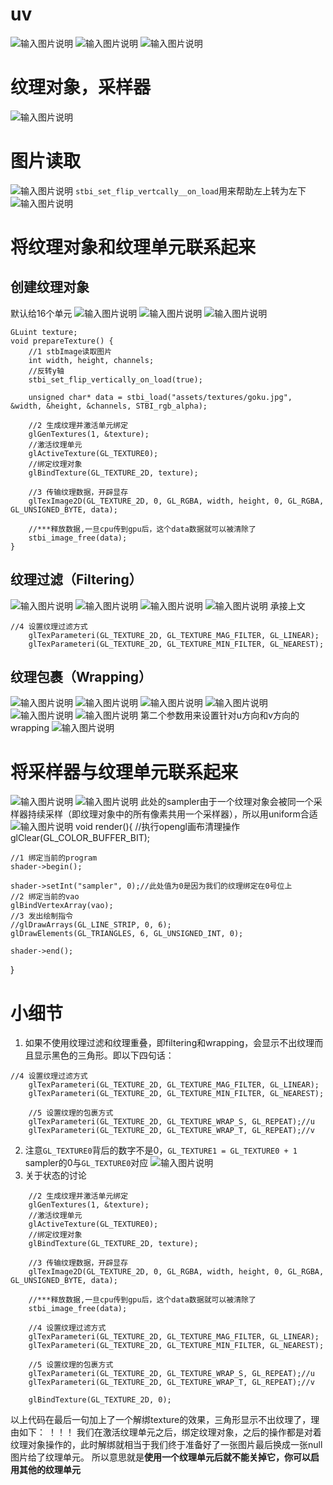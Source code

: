 # uv
![输入图片说明](/imgs/2024-10-24/CDuwYkZkCMvz4JfM.png)
![输入图片说明](/imgs/2024-10-24/4heeFb5A7p8YZCY8.png)
![输入图片说明](/imgs/2024-10-24/RPCKn8MVRifRwRKf.png)
# 纹理对象，采样器
![输入图片说明](/imgs/2024-10-24/l0POoHTQeabrLDWM.png)
# 图片读取
![输入图片说明](/imgs/2024-10-24/YAsEGEXR90Npl2I6.png)
`stbi_set_flip_vertcally__on_load`用来帮助左上转为左下
![输入图片说明](/imgs/2024-10-24/R0m4jMWbwzA94aIb.png)
# 将纹理对象和纹理单元联系起来
## 创建纹理对象
默认给16个单元
![输入图片说明](/imgs/2024-10-24/9NjZjRPGvQmfOm9F.png)
![输入图片说明](/imgs/2024-10-24/pUN0izhi7YY04VEl.png)
![输入图片说明](/imgs/2024-10-24/uqbMnbfp9BktGoX0.png)
```
GLuint texture;
void prepareTexture() {
    //1 stbImage读取图片
    int width, height, channels;
    //反转y轴
    stbi_set_flip_vertically_on_load(true);

    unsigned char* data = stbi_load("assets/textures/goku.jpg", &width, &height, &channels, STBI_rgb_alpha);

    //2 生成纹理并激活单元绑定
    glGenTextures(1, &texture);
    //激活纹理单元
    glActiveTexture(GL_TEXTURE0);
    //绑定纹理对象
    glBindTexture(GL_TEXTURE_2D, texture);

    //3 传输纹理数据，开辟显存
    glTexImage2D(GL_TEXTURE_2D, 0, GL_RGBA, width, height, 0, GL_RGBA, GL_UNSIGNED_BYTE, data);

    //***释放数据,一旦cpu传到gpu后，这个data数据就可以被清除了
    stbi_image_free(data);
}
```
## 纹理过滤（Filtering）
![输入图片说明](/imgs/2024-10-24/DTSROjmYHYpdL0zg.png)
![输入图片说明](/imgs/2024-10-24/3NIhr8goyaJ0UCM2.png)
![输入图片说明](/imgs/2024-10-24/vy0l0kfbTHRQavPy.png)
![输入图片说明](/imgs/2024-10-24/sGn7f8f9AodsRPCx.png)
承接上文
```
//4 设置纹理过滤方式
    glTexParameteri(GL_TEXTURE_2D, GL_TEXTURE_MAG_FILTER, GL_LINEAR);
    glTexParameteri(GL_TEXTURE_2D, GL_TEXTURE_MIN_FILTER, GL_NEAREST);
```
## 纹理包裹（Wrapping）

![输入图片说明](/imgs/2024-10-25/V7anbfXirAd7ZZL8.png)
![输入图片说明](/imgs/2024-10-25/d1HLu2Nd5WUGemza.png)
![输入图片说明](/imgs/2024-10-25/9iIDmKNMrN73sTi8.png)
![输入图片说明](/imgs/2024-10-25/DB8wMvTamYMJuZxB.png)
![输入图片说明](/imgs/2024-10-25/0ItGbjJjCNEwLHWh.png)
![输入图片说明](/imgs/2024-10-25/XRLYRlnQa5k8V1mU.png)
第二个参数用来设置针对u方向和v方向的wrapping
![输入图片说明](/imgs/2024-10-25/tsaaqmTTV0Oiowlo.png)
# 将采样器与纹理单元联系起来
![输入图片说明](/imgs/2024-10-25/pE3mrlEcqBOiMnnj.png)
![输入图片说明](/imgs/2024-10-25/cVyHNvj4h6ulv9HQ.png)
此处的sampler由于一个纹理对象会被同一个采样器持续采样（即纹理对象中的所有像素共用一个采样器），所以用uniform合适
![输入图片说明](/imgs/2024-10-25/rBc9jvQNupWwyoH3.png)
void render(){
    //执行opengl画布清理操作
    glClear(GL_COLOR_BUFFER_BIT);

    //1 绑定当前的program
    shader->begin();

    shader->setInt("sampler", 0);//此处值为0是因为我们的纹理绑定在0号位上
    //2 绑定当前的vao
    glBindVertexArray(vao);
    //3 发出绘制指令
    //glDrawArrays(GL_LINE_STRIP, 0, 6);
    glDrawElements(GL_TRIANGLES, 6, GL_UNSIGNED_INT, 0);

    shader->end();
}
# 小细节
1. 如果不使用纹理过滤和纹理重叠，即filtering和wrapping，会显示不出纹理而且显示黑色的三角形。即以下四句话：
```
//4 设置纹理过滤方式
    glTexParameteri(GL_TEXTURE_2D, GL_TEXTURE_MAG_FILTER, GL_LINEAR);
    glTexParameteri(GL_TEXTURE_2D, GL_TEXTURE_MIN_FILTER, GL_NEAREST);

    //5 设置纹理的包裹方式
    glTexParameteri(GL_TEXTURE_2D, GL_TEXTURE_WRAP_S, GL_REPEAT);//u
    glTexParameteri(GL_TEXTURE_2D, GL_TEXTURE_WRAP_T, GL_REPEAT);//v
```
2. 注意`GL_TEXTURE0`背后的数字不是0，`GL_TEXTURE1 = GL_TEXTURE0 + 1`
sampler的0与`GL_TEXTURE0`对应
![输入图片说明](/imgs/2024-10-25/TVX7pBzUlBmBGh6q.png)
3. 关于状态的讨论
```
    //2 生成纹理并激活单元绑定
    glGenTextures(1, &texture);
    //激活纹理单元
    glActiveTexture(GL_TEXTURE0);
    //绑定纹理对象
    glBindTexture(GL_TEXTURE_2D, texture);

    //3 传输纹理数据，开辟显存
    glTexImage2D(GL_TEXTURE_2D, 0, GL_RGBA, width, height, 0, GL_RGBA, GL_UNSIGNED_BYTE, data);

    //***释放数据,一旦cpu传到gpu后，这个data数据就可以被清除了
    stbi_image_free(data);

    //4 设置纹理过滤方式
    glTexParameteri(GL_TEXTURE_2D, GL_TEXTURE_MAG_FILTER, GL_LINEAR);
    glTexParameteri(GL_TEXTURE_2D, GL_TEXTURE_MIN_FILTER, GL_NEAREST);

    //5 设置纹理的包裹方式
    glTexParameteri(GL_TEXTURE_2D, GL_TEXTURE_WRAP_S, GL_REPEAT);//u
    glTexParameteri(GL_TEXTURE_2D, GL_TEXTURE_WRAP_T, GL_REPEAT);//v

    glBindTexture(GL_TEXTURE_2D, 0);
```
以上代码在最后一句加上了一个解绑texture的效果，三角形显示不出纹理了，理由如下：
！！！
我们在激活纹理单元之后，绑定纹理对象，之后的操作都是对着纹理对象操作的，此时解绑就相当于我们终于准备好了一张图片最后换成一张null图片给了纹理单元。
所以意思就是**使用一个纹理单元后就不能关掉它，你可以启用其他的纹理单元**
<!--stackedit_data:
eyJoaXN0b3J5IjpbLTU3NDQ5OTY0OCwxNDAzNDExNzY5LDgwMT
YyNzYzOSw3Njc3MTI5NjgsOTc5NDY2Nzg5LC0yNjE4MjUyMTEs
Nzk4NDE5NjM1LDk4OTgwNDM2NSw0MzkxMDY0OTgsLTIxMTk1Mz
YyNjgsLTkyMTcxMzI5NiwtMTM4ODA3MjAsLTQyMzY3Mjc3Nywt
MzczNTM2MzU4LC0xNTIzNzEwMDc2LC04ODgwNDczODEsLTQ5Nj
E4MDM3MCwtNzU0MDA1MzA4LC0xMjA2MjY2MjMzLC0xMTY1OTMx
NTc5XX0=
-->